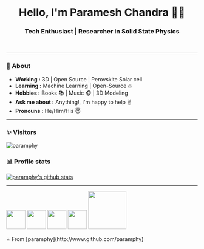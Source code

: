 <h1 align="center"> Hello, I'm Paramesh Chandra 👨‍💻 </h1>

<h3 align="center">  Tech Enthusiast | Researcher in Solid State Physics </h3> <br>

---------------------------------------------------------------------------------------------------------------------------------------------------------------------------------
### 🤔 About
-  **Working :**  3D  | Open Source | Perovskite Solar cell 
-  **Learning :** Machine Learning | Open-Source :fire:	
-  **Hobbies :** Books :books: | Music :headphones: | 3D Modeling
-  **Ask me about :** Anything!, I'm happy to help :v:
-  **Pronouns :** He/Him/His :innocent:

---------------------------------------------------------------------------------------------------------------------------------------------------------------------------------
### ✨ Visitors 

<p align="left"> <img src="https://komarev.com/ghpvc/?username=paramphy" alt="paramphy" /> </p>

### 📊 Profile stats

[![paramphy's github stats](https://github-readme-stats.vercel.app/api?username=paramphy&show_icons=true&title_color=fff&icon_color=79ff97&text_color=9f9f9f&bg_color=151515)](https://github.com/SulthanNK/github-readme-stats)

-------------------------------------------------------------------------------------------------------------------------------------------------------------------------------
<p>
   <img src="https://media.giphy.com/media/3rCcV6sC1o2GY/giphy.gif" width="50">
   <img src="https://i.giphy.com/media/LMt9638dO8dftAjtco/200.webp"   width="50">
   <img src="https://i.giphy.com/media/IdyAQJVN2kVPNUrojM/200.webp" width="50">
   
   <img src="https://media.giphy.com/media/SU2ic3wTfuC6JhD1lA/giphy.gif" width="50">
   <img src="https://media.giphy.com/media/kH1DBkPNyZPOk0BxrM/giphy.gif" width="100">
  <p>
</div> 
⭐️ From [paramphy](http://www.github.com/paramphy)
